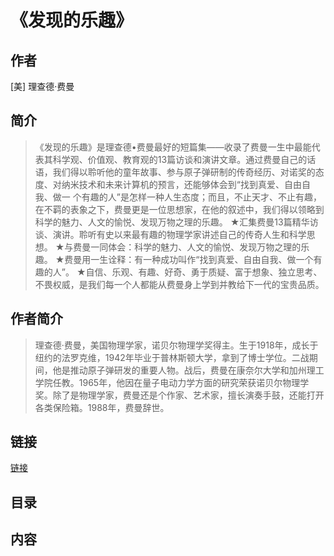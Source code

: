 《发现的乐趣》
=======================

## 作者
   [美] 理查德·费曼 
  
## 简介
> 《发现的乐趣》是理查德•费曼最好的短篇集——收录了费曼一生中最能代表其科学观、价值观、教育观的13篇访谈和演讲文章。通过费曼自己的话语，我们得以聆听他的童年故事、参与原子弹研制的传奇经历、对诺奖的态度、对纳米技术和未来计算机的预言，还能够体会到“找到真爱、自由自我、做一 个有趣的人”是怎样一种人生态度；而且，不止天才、不止有趣，在不羁的表象之下，费曼更是一位思想家，在他的叙述中，我们得以领略到科学的魅力、人文的愉悦、发现万物之理的乐趣。
★汇集费曼13篇精华访谈、演讲。聆听有史以来最有趣的物理学家讲述自己的传奇人生和科学思想。
★与费曼一同体会：科学的魅力、人文的愉悦、发现万物之理的乐趣。
★费曼用一生诠释：有一种成功叫作“找到真爱、自由自我、做一个有趣的人”。
★自信、乐观、有趣、好奇、勇于质疑、富于想象、独立思考、不畏权威，是我们每一个人都能从费曼身上学到并教给下一代的宝贵品质。

## 作者简介
> 理查德·费曼，美国物理学家，诺贝尔物理学奖得主。生于1918年，成长于纽约的法罗克维，1942年毕业于普林斯顿大学，拿到了博士学位。二战期间，他是推动原子弹研发的重要人物。战后，费曼在康奈尔大学和加州理工学院任教。1965年，他因在量子电动力学方面的研究荣获诺贝尔物理学 奖。除了是物理学家，费曼还是个作家、艺术家，擅长演奏手鼓，还能打开各类保险箱。1988年，费曼辞世。

## 链接
[链接](https://book.douban.com/subject/26776967/)

## 目录

## 内容
